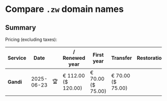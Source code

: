 # Compare `.zw` domain names

## Summary

Pricing (excluding taxes):

| Service | Date |  | / Renewed year | First year | Transfer | Restoration |
|--|--|--|--|--|--|--|
| **Gandi** | 2025-06-23 | 🏆 | € 112.00<br>($ 120.00) | € 70.00<br>($ 75.00) | € 70.00<br>($ 75.00) |  |
